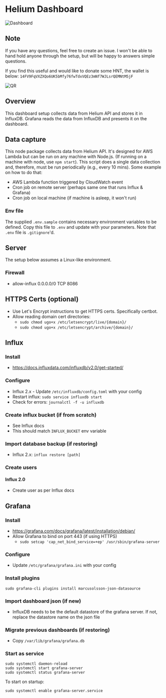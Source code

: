 # Helium Dashboard

![Dashboard](/images/dashboard.png)

## Note
If you have any questions, feel free to create an issue. I won't be able to hand hold anyone through the setup, but will be happy to answers simple questions. 

If you find this useful and would like to donate some HNT, the wallet is below:
`14FV9FqVXZXQo6UK5bMfy76fwTdxVQEz3mNf7WJLsrQEMNtM5jF`

![QR](/images/helium_wallet_qr.png)

## Overview
This dashboard setup collects data from Helium API and stores it in InfluxDB. Grafana reads the data from InfluxDB and presents it on the dashboard.

## Data capture
This node package collects data from Helium API. It's designed for AWS Lambda but can be run on any machine with Node.js. (If running on a machine with node, use `npm start`). This script does a single data collection and, therefore, must be run periodically (e.g., every 10 mins). Some example on how to do that:
* AWS Lambda function triggered by CloudWatch event
* Cron job on remote server (perhaps same one that runs Influx & Grafana)
* Cron job on local machine (if machine is asleep, it won't run)

### Env file
The supplied `.env.sample` contains necessary environment variables to be defined. Copy this file to `.env` and update with your parameters. Note that `.env` file is `.gitignore`'d.

## Server
The setup below assumes a Linux-like environment.

### Firewall
* allow-influx 0.0.0.0/0 TCP 8086

## HTTPS Certs (optional)
* Use Let's Encrypt instructions to get HTTPS certs. Specifically certbot.
* Allow reading domain cert directories: 
    * `sudo chmod ugo+x /etc/letsencrypt/live/{domain}/`
    * `sudo chmod ugo+x /etc/letsencrypt/archive/{domain}/`

## Influx

### Install
* https://docs.influxdata.com/influxdb/v2.0/get-started/

### Configure
* Influx 2.x - Update `/etc/influxdb/config.toml` with your config
* Restart influx: `sudo service influxdb start`
* Check for errors: `journalctl -f -u influxdb`

### Create influx bucket (if from scratch)
* See Influx docs
* This should match `INFLUX_BUCKET` env variable

### Import database backup (if restoring)
* Influx 2.x: `influx restore [path]`

### Create users
#### Influx 2.0
* Create user as per Influx docs

## Grafana

### Install
* https://grafana.com/docs/grafana/latest/installation/debian/
* Allow Grafana to bind on port 443 (if using HTTPS)
    * `sudo setcap 'cap_net_bind_service=+ep' /usr/sbin/grafana-server`


### Configure
* Update `/etc/grafana/grafana.ini` with your config

### Install plugins
```
sudo grafana-cli plugins install marcusolsson-json-datasource
```

### Import dashboard json (if new)
* InfluxDB needs to be the default datastore of the grafana server. If not, replace the datastore name on the json file

### Migrate previous dashboards (if restoring)
* Copy `/var/lib/grafana/grafana.db`

### Start as service
```
sudo systemctl daemon-reload
sudo systemctl start grafana-server
sudo systemctl status grafana-server
```

To start on startup: 

```
sudo systemctl enable grafana-server.service
```
